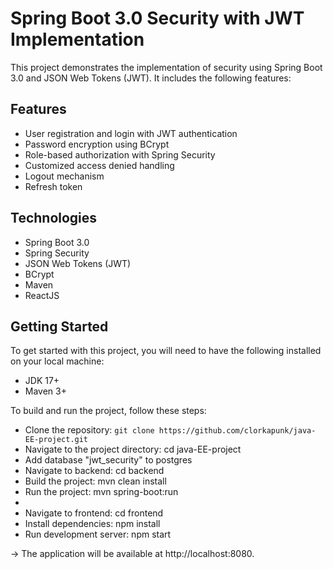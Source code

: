 # Spring Boot 3.0 Security with JWT Implementation
This project demonstrates the implementation of security using Spring Boot 3.0 and JSON Web Tokens (JWT). It includes the following features:

## Features
* User registration and login with JWT authentication
* Password encryption using BCrypt
* Role-based authorization with Spring Security
* Customized access denied handling
* Logout mechanism
* Refresh token

## Technologies
* Spring Boot 3.0
* Spring Security
* JSON Web Tokens (JWT)
* BCrypt
* Maven
* ReactJS
 
## Getting Started
To get started with this project, you will need to have the following installed on your local machine:

* JDK 17+
* Maven 3+


To build and run the project, follow these steps:

* Clone the repository: `git clone https://github.com/clorkapunk/java-EE-project.git`
* Navigate to the project directory: cd java-EE-project
* Add database "jwt_security" to postgres
* Navigate to backend: cd backend 
* Build the project: mvn clean install
* Run the project: mvn spring-boot:run
* 
* Navigate to frontend: cd frontend
* Install dependencies: npm install
* Run development server: npm start

-> The application will be available at http://localhost:8080.
